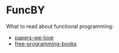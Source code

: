 FuncBY
======

What to read about functional programming:
- [papers-we-love](https://github.com/papers-we-love/papers-we-love)
- [free-programming-books](https://github.com/vhf/free-programming-books/blob/master/free-programming-books.md)

